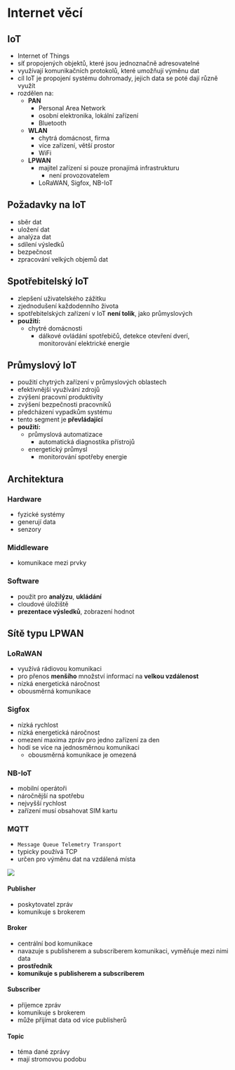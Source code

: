 # Internet věcí

## IoT

- Internet of Things
- síť propojených objektů, které jsou jednoznačně adresovatelné
- využívají komunikačních protokolů, které umožňují výměnu dat
- cíl IoT je propojení systému dohromady, jejich data se poté dají různě využít
- rozdělen na:
  - **PAN**
    - Personal Area Network
    - osobní elektronika, lokální zařízení
    - Bluetooth
  - **WLAN**
    - chytrá domácnost, firma
    - více zařízení, větší prostor
    - WiFi
  - **LPWAN**
    - majitel zařízení si pouze pronajímá infrastrukturu
      - není provozovatelem
    - LoRaWAN, Sigfox, NB-IoT

## Požadavky na IoT

- sběr dat
- uložení dat
- analýza dat
- sdílení výsledků
- bezpečnost
- zpracování velkých objemů dat

## Spotřebitelský IoT

- zlepšení uživatelského zážitku
- zjednodušení každodenního života
- spotřebitelských zařízení v IoT **není tolik**, jako průmyslových
- **použití:**
  - chytré domácnosti
    - dálkové ovládání spotřebičů, detekce otevření dverí, monitorování elektrické energie

## Průmyslový IoT

- použití chytrých zařízení v průmyslových oblastech
- efektivnější využívání zdrojů
- zvýšení pracovní produktivity
- zvýšení bezpečnosti pracovniků
- předcházení vypadkům systému
- tento segment je **převládající**
- **použití:**
  - průmyslová automatizace
    - automatická diagnostika přístrojů
  - energetický průmysl
    - monitorování spotřeby energie

## Architektura

### Hardware

- fyzické systémy
- generují data
- senzory

### Middleware

- komunikace mezi prvky

### Software

- použit pro **analýzu**, **ukládání**
- cloudové úložiště
- **prezentace výsledků**, zobrazení hodnot

## Sítě typu LPWAN

### LoRaWAN

- využívá rádiovou komunikaci
- pro přenos **menšího** množství informací na **velkou vzdálenost**
- nízká energetická náročnost
- obousměrná komunikace

### Sigfox

- nízká rychlost
- nízká energetická náročnost
- omezení maxima zpráv pro jedno zařízení za den
- hodí se více na jednosměrnou komunikaci
  - obousměrná komunikace je omezená

### NB-IoT

- mobilní operátoři
- náročnější na spotřebu
- nejvyšší rychlost
- zařízení musí obsahovat SIM kartu

### MQTT

- `Message Queue Telemetry Transport`
- typicky používá TCP
- určen pro výměnu dat na vzdálená místa

<image src="./images/mqtt.png">

#### Publisher

- poskytovatel zpráv
- komunikuje s brokerem

#### Broker

- centrální bod komunikace
- navazuje s publisherem a subscriberem komunikaci, vyměňuje mezi nimi data
- **prostředník**
- **komunikuje s publisherem a subscriberem**

#### Subscriber

- příjemce zpráv
- komunikuje s brokerem
- může přijímat data od více publisherů

#### Topic

- téma dané zprávy
- mají stromovou podobu
